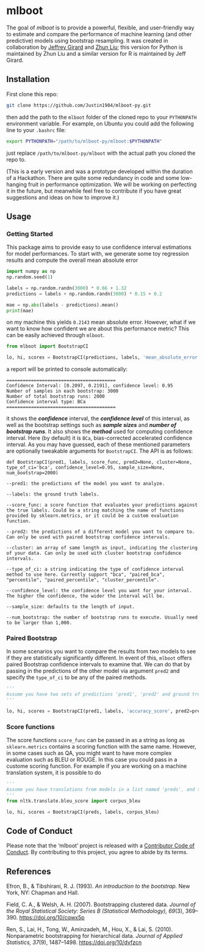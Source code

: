 # mlboot

The goal of *mlboot* is to provide a powerful, flexible, and
user-friendly way to estimate and compare the performance of machine
learning (and other predictive) models using bootstrap resampling. It
was created in collaboration by [Jeffrey Girard](https://jmgirard.com/)
and [Zhun Liu](http://justin1904.github.io/); this version for Python is
maintained by Zhun Liu and a similar version for R is
maintained by Jeff Girard.

## Installation

First clone this repo:

``` bash
git clone https://github.com/Justin1904/mlboot-py.git
```

then add the path to the `mlboot` folder of the cloned repo to your `PYTHONPATH` environment variable. For example, on Ubuntu you could add the following line to your `.bashrc` file:

``` bash
export PYTHONPATH="/path/to/mlboot-py/mlboot:$PYTHONPATH"
```

just replace `/path/to/mlboot-py/mlboot` with the actual path you cloned the repo to.

(This is a early version and was a prototype developed within the duration of a Hackathon. There are quite some redundancy in code and some low-hanging fruit in performance optimization. We will be working on perfecting it in the future, but meanwhile feel free to contribute if you have great suggestions and ideas on how to improve it.)

## Usage


### Getting Started

This package aims to provide easy to use confidence interval estimations for model performances. To start with, we generate some toy regression results and compute the overall mean absolute error

``` python
import numpy as np
np.random.seed(1)

labels = np.random.randn(3000) * 0.66 + 1.32
predictions = labels + np.random.randn(3000) * 0.15 + 0.2

mae = np.abs(labels - predictions).mean()
print(mae)
```

on my machine this yields `0.2143` mean absolute error. However, what if we want to know how confident we are about this performance metric? This can be easily achieved through `mlboot`.


``` python
from mlboot import BootstrapCI

lo, hi, scores = BootstrapCI(predictions, labels, 'mean_absolute_error')
```

a report will be printed to console automatically:

``` 
========================================
Confidence Interval: [0.2097, 0.2191], confidence level: 0.95
Number of samples in each bootstrap: 3000
Number of total bootstrap runs: 2000
Confidence interval type: BCa
========================================
```

it shows the ***confidence*** interval, the ***confidence level*** of this interval, as well as the bootstrap settings such as ***sample sizes*** and ***number of bootstrap runs***. It also shows the ***method*** used for computing confidence interval. Here (by default) it is `BCa`, bias-corrected accelerated confidence interval. As you may have guessed, each of these mentioned parameters are optionally tweakable arguments for `BootstrapCI`. The API is as follows:

```
def BootstrapCI(pred1, labels, score_func, pred2=None, cluster=None, type_of_ci='bca', confidence_level=0.95, sample_size=None, num_bootstrap=2000)

--pred1: the predictions of the model you want to analyze.

--labels: the ground truth labels.

--score_func: a score function that evaluates your predictions against the true labels. Could be a string matching the name of functions provided by sklearn.metrics, or it could be a custom evaluation function.

--pred2: the predictions of a different model you want to compare to. Can only be used with paired bootstrap confidence intervals.

--cluster: an array of same length as input, indicating the clustering of your data. Can only be used with cluster bootstrap confidence intervals.

--type_of_ci: a string indicating the type of confidence interval method to use here. Currently support "bca", "paired_bca", "percentile", "paired_percentile", "cluster_percentile".

--confidence_level: the confidence level you want for your interval. The higher the confidence, the wider the interval will be.

--sample_size: defaults to the length of input.

--num_bootstrap: the number of bootstrap runs to execute. Usually need to be larger than 1,000.
```

### Paired Bootstrap

In some scenarios you want to compare the results from two models to see if they are statistically significantly different. In event of this, `mlboot` offers paired Bootstrap confidence intervals to examine that. We can do that by passing in the predictions of the other model via argument `pred2` and specify the `type_of_ci` to be any of the paired methods.

``` python
'''
Assume you have two sets of predictions 'pred1', 'pred2' and ground truth is in 'labels'
'''

lo, hi, scores = BootstrapCI(pred1, labels, 'accuracy_score', pred2=pred2, type_of_ci="paired_percentile")

```


### Score functions

The score functions `score_func` can be passed in as a string as long as `sklearn.metrics` contains a scoring function with the same name. However, in some cases such as QA, you might want to have more complex evaluation such as BLEU or ROUGE. In this case you could pass in a custome scoring function. For example if you are working on a machine translation system, it is possible to do

``` python
'''
Assume you have translations from models in a list named 'preds', and true translations in 'labels'
'''
from nltk.translate.bleu_score import corpus_bleu

lo, hi, scores = BootstrapCI(preds, labels, corpus_bleu)
```


## Code of Conduct

Please note that the ‘mlboot’ project is released with a [Contributor
Code of Conduct](.github/CODE_OF_CONDUCT.md). By contributing to this
project, you agree to abide by its terms.

## References

Efron, B., & Tibshirani, R. J. (1993). *An introduction to the
bootstrap.* New York, NY: Chapman and Hall.

Field, C. A., & Welsh, A. H. (2007). Bootstrapping clustered data.
*Journal of the Royal Statistical Society: Series B (Statistical
Methodology), 69*(3), 369–390. <https://doi.org/10/cqwx5p>

Ren, S., Lai, H., Tong, W., Aminzadeh, M., Hou, X., & Lai, S. (2010).
Nonparametric bootstrapping for hierarchical data. *Journal of Applied
Statistics, 37*(9), 1487–1498. <https://doi.org/10/dvfzcn>

